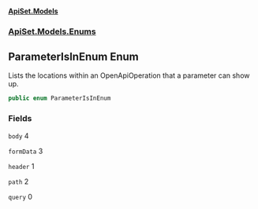 #### [ApiSet.Models](ApiTestGenerator.Models.md 'ApiTestGenerator.Models')
### [ApiSet.Models.Enums](ApiTestGenerator.Models.md#ApiSet.Models.Enums 'ApiSet.Models.Enums')

## ParameterIsInEnum Enum

Lists the locations within an OpenApiOperation that a parameter can show up.

```csharp
public enum ParameterIsInEnum
```
### Fields

<a name='ApiSet.Models.Enums.ParameterIsInEnum.body'></a>

`body` 4

<a name='ApiSet.Models.Enums.ParameterIsInEnum.formData'></a>

`formData` 3

<a name='ApiSet.Models.Enums.ParameterIsInEnum.header'></a>

`header` 1

<a name='ApiSet.Models.Enums.ParameterIsInEnum.path'></a>

`path` 2

<a name='ApiSet.Models.Enums.ParameterIsInEnum.query'></a>

`query` 0